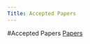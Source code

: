```yaml
---
Title: Accepted Papers
---
```

#Accepted Papers
[Papers](%assets_url%/scgbib/?query=suite2009&filter=Year)
